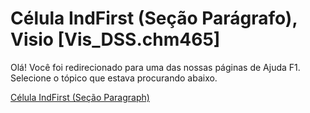 
# Célula IndFirst (Seção Parágrafo), Visio [Vis_DSS.chm465]

Olá! Você foi redirecionado para uma das nossas páginas de Ajuda F1. Selecione o tópico que estava procurando abaixo.

[Célula IndFirst (Seção Paragraph)](http://msdn.microsoft.com/library/0f2e362a-3ace-787d-6326-b5bf707f0727%28Office.15%29.aspx)
